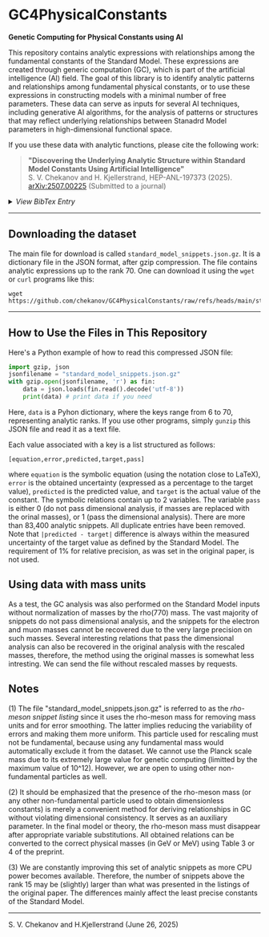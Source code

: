 # GC4PhysicalConstants

**Genetic Computing for Physical Constants using AI**

This repository contains analytic expressions with relationships among the fundamental constants of the Standard Model. These expressions are created through generic computation (GC), which is part of the artificial intelligence (AI) field. The goal of this library is to identify analytic patterns and relationships among fundamental physical constants, or to use these expressions in constructing models with a minimal number of free parameters. These data can serve as inputs for several AI techniques, including generative AI algorithms, for the analysis of patterns or structures that may reflect underlying relationships between Stanadrd Model parameters in high-dimensional functional space.

If you use these data with analytic functions, please cite the following work:

> **"Discovering the Underlying Analytic Structure within Standard Model Constants Using Artificial Intelligence"**  
> S. V. Chekanov and H. Kjellerstrand, HEP-ANL-197373 (2025).  
> [arXiv:2507.00225](https://arxiv.org/abs/2507.00225) (Submitted to a journal)

<details>
  <summary><i>View BibTex Entry</i></summary>
```bibtex
@article{Chekanov:2025wzw,
    author = "Chekanov, S. V. and Kjellerstrand, H.",
    title = "{Discovering the underlying analytic structure
    within Standard Model constants using artificial intelligence}",
    eprint = "2507.00225",
    archivePrefix = "arXiv",
    primaryClass = "hep-ph",
    reportNumber = "HEP-ANL-197373",
    month = "6",
    year = "2025"
}
```
</details>

---

## Downloading the dataset

The main file for download is called ```standard_model_snippets.json.gz```. It is a dictionary file in the JSON format, after gzip compression. 
The file contains analytic expressions up to the rank 70. One can download it using  the ```wget``` or ```curl``` programs like this:

```
wget https://github.com/chekanov/GC4PhysicalConstants/raw/refs/heads/main/standard_model_snippets.json.gz
```

---

## How to Use the Files in This Repository

Here's a Python example of how to read this compressed JSON file:

```python
import gzip, json
jsonfilename = "standard_model_snippets.json.gz"
with gzip.open(jsonfilename, 'r') as fin:
    data = json.loads(fin.read().decode('utf-8'))
    print(data) # print data if you need
```
Here, ```data``` is a Pyhon dictionary, where the keys range from 6 to 70, representing analytic ranks. If you use other programs, simply ```gunzip``` this JSON file and read it as a text file.

Each value associated with a key is a list structured as follows:

```
[equation,error,predicted,target,pass]
```
where ```equation``` is the symbolic equation (using the notation close to LaTeX), ```error``` is the obtained uncertainty (expressed as a percentage to the target value), ```predicted``` is the predicted value, and 
```target``` is the actual value of the constant. The symbolic relations contain up to 2 variables. The variable ```pass``` is either 0 (do not pass dimensional analysis, if masses are replaced with the orinal masses), or 1  (pass the dimensional analysis). There are more than 83,400 analytic snippets. All duplicate entries have been removed. Note that  ```|predicted - target|``` difference is always within the measured uncertainty of the target value as defined by the Standard Model. The requirement of 1% for relative precision, as was set in the original paper, is not used.

## Using data with mass units

As a test, the GC analysis was also performed on the Standard Model inputs without normalization of masses by the rho(770) mass. The vast majority of snippets do not pass dimensional analysis, and the snippets for the electron and muon masses cannot be recovered due to the very large precision on such masses. Several interesting relations that pass the dimensional analysis can also be recovered in the original analysis with the rescaled masses, therefore, the method using the original masses is somewhat less intresting. We can send the file without rescaled masses by requests.

## Notes

(1) The file "standard_model_snippets.json.gz" is referred to as the *rho-meson snippet listing* since it uses the rho-meson mass for removing mass units and for error smoothing. The latter implies reducing the variability of errors and making them more uniform. This particle used for rescaling must not be fundamental, because using any fundamental mass would automatically exclude it from the dataset. We cannot use the Planck scale mass due to its extremely large value for genetic computing (limitted by the maximum value of 10^12). However, we are open to using other non-fundamental particles as well.

(2) It should be emphasized that the presence of the rho-meson mass (or any other non-fundamental particle used to obtain dimensionless constants) is merely a convenient method for deriving relationships in GC without violating dimensional consistency. It serves as an auxiliary parameter. In the final model or theory, the rho-meson mass must disappear after appropriate variable substitutions. All obtained relations can be converted to the correct physical masses (in GeV or MeV) using Table 3 or 4 of the preprint.

(3) We are constantly improving this set of analytic snippets as more CPU power becomes available. Therefore, the number of snippets above the rank 15 may be (slightly) larger than what was presented in the listings of the original paper. The differences mainly affect the least precise constants of the Standard Model.

---

S. V. Chekanov and H.Kjellerstrand (June 26, 2025)

